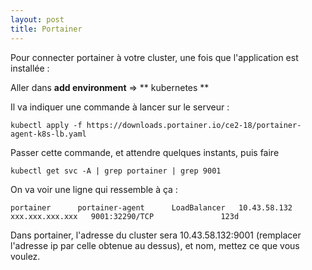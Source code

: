 ```yaml
---
layout: post
title: Portainer
---
```


Pour connecter portainer à votre cluster, une fois que l'application est installée :

Aller dans **add environment** => ** kubernetes **

Il va indiquer une commande à lancer sur le serveur :

```
kubectl apply -f https://downloads.portainer.io/ce2-18/portainer-agent-k8s-lb.yaml
```

Passer cette commande, et attendre quelques instants, puis faire

``` 
kubectl get svc -A | grep portainer | grep 9001
```

On va voir une ligne qui ressemble à ça : 

```
portainer      portainer-agent      LoadBalancer   10.43.58.132    xxx.xxx.xxx.xxx   9001:32290/TCP               123d
```

Dans portainer, l'adresse du cluster sera 10.43.58.132:9001 (remplacer l'adresse ip par celle obtenue au dessus), et nom, mettez ce que vous voulez.

